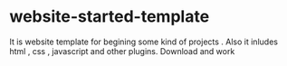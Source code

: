 # website-started-template
It is website template for begining some kind of projects . Also it inludes html , css , javascript and other plugins. Download and work

